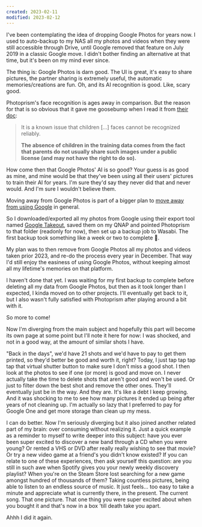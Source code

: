 ```yaml
---
created: 2023-02-11
modified: 2023-02-12
---
```

I've been contemplating the idea of dropping Google Photos for years now. I used to auto-backup to my NAS all my photos and videos when they were still accessible through Drive, until Google removed that feature on July 2019 in a classic Google move. I didn't bother finding an alternative at that time, but it's been on my mind ever since.

The thing is: Google Photos is darn good. The UI is great, it's easy to share pictures, the partner sharing is extremely useful, the automatic memories/creations are fun. Oh, and its AI recognition is good. Like, scary good. 

Photoprism's face recognition is ages away in comparison. But the reason for that is so obvious that it gave me goosebump when I read it from [their doc](https://docs.photoprism.app/user-guide/organize/people/#asian-faces-and-children):

>It is a known issue that children [...] faces cannot be recognized reliably. 
>
>**The absence of children in the training data comes from the fact that parents do not usually share such images under a public license (and may not have the right to do so).**

How come then that Google Photos' AI is so good? Your guess is as good as mine, and mine would be that they've been using all their users' pictures to train their AI for years. I'm sure they'd say they never did that and never would. And I'm sure I wouldn't believe them.

Moving away from Google Photos is part of a bigger plan to [move away from using Google](Google%20or%20Privacy,%20which%20do%20you%20value%20more.md) in general.

So I downloaded/exported all my photos from Google using their export tool named [Google Takeout](https://takeout.google.com/), saved them on my QNAP and pointed Photoprism to that folder (readonly for now), then set up a backup job to Wasabi. The first backup took something like a week or two to complete 😬.

My plan was to then remove from Google Photos all my photos and videos taken prior 2023, and re-do the process every year in December. That way I'd still enjoy the easiness of using Google Photos, without keeping almost all my lifetime's memories on that platform.

I haven't done that yet. I was waiting for my first backup to complete before deleting all my data from Google Photos, but then as it took longer than I expected, I kinda moved on to other projects. I'll eventually get back to it, but I also wasn't fully satisfied with Photoprism after playing around a bit with it.

So more to come!

Now I'm diverging from the main subject and hopefully this part will become its own page at some point but I'll note it here for now: I was shocked, and not in a good way, at the amount of similar shots I have.

"Back in the days", we'd have 21 shots and we'd have to pay to get them printed, so they'd better be good and worth it, right? Today, I just tap tap tap tap that virtual shutter button to make sure I don't miss a good shot. I then look at the photos to see if one (or more) is good and move on. I never actually take the time to delete shots that aren't good and won't be used. Or just to filter down the best shot and remove the other ones. They'll eventually just be in the way. And they are. It's like a debt I keep growing. And it was shocking to me to see how many pictures it ended up being after years of not cleaning up. I'm actually so lazy that I preferred to pay for Google One and get more storage than clean up my mess.

I can do better. Now I'm seriously diverging but it also joined another related part of my brain: over consuming without realizing it. Just a quick example as a reminder to myself to write deeper into this subject: have you ever been super excited to discover a new band through a CD when you were young? Or rented a VHS or DVD after really really wishing to see that movie? Or try a new video game at a friend's you didn't know existed? If you can relate to one of these experiences, then ask yourself this question: are you still in such awe when Spotify gives you your newly weekly discovery playlist? When you're on the Steam Store lost searching for a new game amongst hundred of thousands of them? Taking countless pictures, being able to listen to an endless source of music. It just feels... too easy to take a minute and appreciate what is currently there, in the present. The current song. That one picture. That one thing you were super excited about when you bought it and that's now in a box 'till death take you apart.

Ahhh I did it again.
